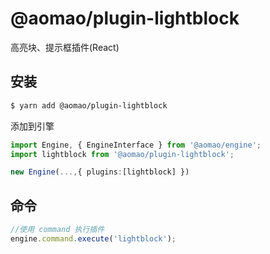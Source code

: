 # @aomao/plugin-lightblock

高亮块、提示框插件(React)

## 安装

```bash
$ yarn add @aomao/plugin-lightblock
```

添加到引擎

```ts
import Engine, { EngineInterface } from '@aomao/engine';
import lightblock from '@aomao/plugin-lightblock';

new Engine(...,{ plugins:[lightblock] })
```

## 命令

```ts
//使用 command 执行插件
engine.command.execute('lightblock');
```
